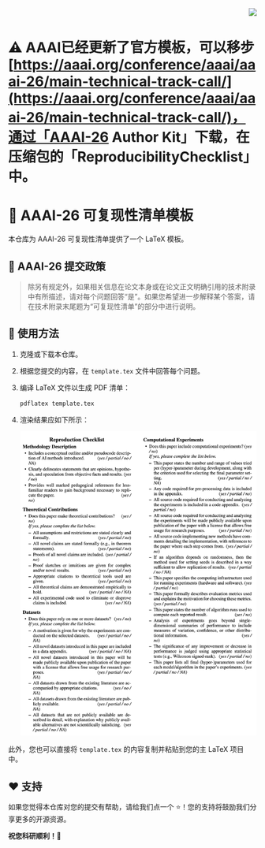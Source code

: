 <div align="right">
<a href="README.md"><img src="https://img.shields.io/badge/English-blue?style=for-the-badge" /></a>
</div>

# ⚠️ AAAI已经更新了官方模板，可以移步[https://aaai.org/conference/aaai/aaai-26/main-technical-track-call/](https://aaai.org/conference/aaai/aaai-26/main-technical-track-call/)，通过「AAAI-26 Author Kit」下载，在压缩包的「ReproducibilityChecklist」中。

# 🤖 AAAI-26 可复现性清单模板

本仓库为 AAAI-26 可复现性清单提供了一个 LaTeX 模板。

## 📝 AAAI-26 提交政策

> 除另有规定外，如果相关信息在论文本身或在论文正文明确引用的技术附录中有所描述，请对每个问题回答“是”。如果您希望进一步解释某个答案，请在技术附录末尾题为“可复现性清单”的部分中进行说明。

## 🚀 使用方法

1.  克隆或下载本仓库。
2.  根据您提交的内容，在 `template.tex` 文件中回答每个问题。
3.  编译 LaTeX 文件以生成 PDF 清单：
    ```bash
    pdflatex template.tex
    ```
4.  渲染结果应如下所示：

    ![输出预览](assets/output.png)

此外，您也可以直接将 `template.tex` 的内容复制并粘贴到您的主 LaTeX 项目中。

## ❤️ 支持

如果您觉得本仓库对您的提交有帮助，请给我们点一个 ⭐️！您的支持将鼓励我们分享更多的开源资源。

**祝您科研顺利！🎉** 